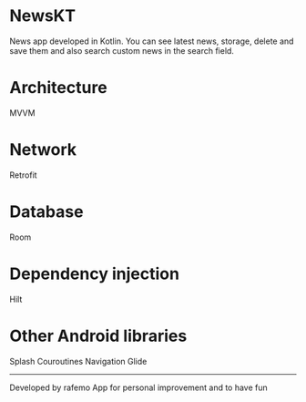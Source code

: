 # NewsKT
News app developed in Kotlin. You can see latest news, storage, delete and save them and also search custom news in the search field.

# Architecture
MVVM

# Network
Retrofit

# Database
Room

# Dependency injection
Hilt

# Other Android libraries
Splash
Couroutines
Navigation
Glide

-------------------------------------------

Developed by rafemo
App for personal improvement and to have fun
